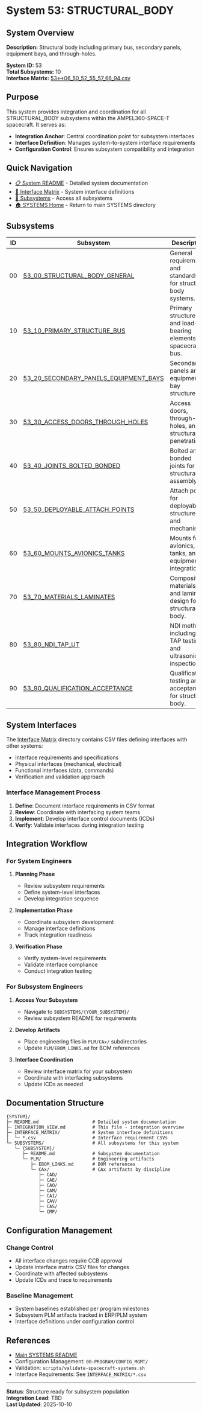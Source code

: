 # System 53: STRUCTURAL_BODY

## System Overview

**Description:** Structural body including primary bus, secondary panels, equipment bays, and through-holes.

**System ID:** 53  
**Total Subsystems:** 10  
**Interface Matrix:** [53↔06_50_52_55_57_66_94.csv](./INTERFACE_MATRIX/53↔06_50_52_55_57_66_94.csv)

## Purpose

This system provides integration and coordination for all STRUCTURAL_BODY subsystems within the AMPEL360-SPACE-T spacecraft. It serves as:

- **Integration Anchor**: Central coordination point for subsystem interfaces
- **Interface Definition**: Manages system-to-system interface requirements
- **Configuration Control**: Ensures subsystem compatibility and integration

## Quick Navigation

- [📋 System README](./README.md) - Detailed system documentation
- [🔗 Interface Matrix](./INTERFACE_MATRIX/) - System interface definitions
- [📂 Subsystems](./SUBSYSTEMS/) - Access all subsystems
- [🏠 SYSTEMS Home](../README.md) - Return to main SYSTEMS directory

## Subsystems

| ID | Subsystem | Description |
|----|-----------|-------------|
| 00 | [53_00_STRUCTURAL_BODY_GENERAL](./SUBSYSTEMS/53_00_STRUCTURAL_BODY_GENERAL/) | General requirements and standards for structural body systems. |
| 10 | [53_10_PRIMARY_STRUCTURE_BUS](./SUBSYSTEMS/53_10_PRIMARY_STRUCTURE_BUS/) | Primary structure and load-bearing elements of spacecraft bus. |
| 20 | [53_20_SECONDARY_PANELS_EQUIPMENT_BAYS](./SUBSYSTEMS/53_20_SECONDARY_PANELS_EQUIPMENT_BAYS/) | Secondary panels and equipment bay structures. |
| 30 | [53_30_ACCESS_DOORS_THROUGH_HOLES](./SUBSYSTEMS/53_30_ACCESS_DOORS_THROUGH_HOLES/) | Access doors, through-holes, and structural penetrations. |
| 40 | [53_40_JOINTS_BOLTED_BONDED](./SUBSYSTEMS/53_40_JOINTS_BOLTED_BONDED/) | Bolted and bonded joints for structural assembly. |
| 50 | [53_50_DEPLOYABLE_ATTACH_POINTS](./SUBSYSTEMS/53_50_DEPLOYABLE_ATTACH_POINTS/) | Attach points for deployable structures and mechanisms. |
| 60 | [53_60_MOUNTS_AVIONICS_TANKS](./SUBSYSTEMS/53_60_MOUNTS_AVIONICS_TANKS/) | Mounts for avionics, tanks, and equipment integration. |
| 70 | [53_70_MATERIALS_LAMINATES](./SUBSYSTEMS/53_70_MATERIALS_LAMINATES/) | Composite materials and laminate design for structural body. |
| 80 | [53_80_NDI_TAP_UT](./SUBSYSTEMS/53_80_NDI_TAP_UT/) | NDI methods including TAP testing and ultrasonic inspection. |
| 90 | [53_90_QUALIFICATION_ACCEPTANCE](./SUBSYSTEMS/53_90_QUALIFICATION_ACCEPTANCE/) | Qualification testing and acceptance for structural body. |

## System Interfaces

The [Interface Matrix](./INTERFACE_MATRIX/) directory contains CSV files defining interfaces with other systems:

- Interface requirements and specifications
- Physical interfaces (mechanical, electrical)
- Functional interfaces (data, commands)
- Verification and validation approach

### Interface Management Process

1. **Define**: Document interface requirements in CSV format
2. **Review**: Coordinate with interfacing system teams
3. **Implement**: Develop interface control documents (ICDs)
4. **Verify**: Validate interfaces during integration testing

## Integration Workflow

### For System Engineers

1. **Planning Phase**
   - Review subsystem requirements
   - Define system-level interfaces
   - Develop integration sequence

2. **Implementation Phase**
   - Coordinate subsystem development
   - Manage interface definitions
   - Track integration readiness

3. **Verification Phase**
   - Verify system-level requirements
   - Validate interface compliance
   - Conduct integration testing

### For Subsystem Engineers

1. **Access Your Subsystem**
   - Navigate to `SUBSYSTEMS/{YOUR_SUBSYSTEM}/`
   - Review subsystem README for requirements

2. **Develop Artifacts**
   - Place engineering files in `PLM/CAx/` subdirectories
   - Update `PLM/EBOM_LINKS.md` for BOM references

3. **Interface Coordination**
   - Review interface matrix for your subsystem
   - Coordinate with interfacing subsystems
   - Update ICDs as needed

## Documentation Structure

```
{SYSTEM}/
├─ README.md                    # Detailed system documentation
├─ INTEGRATION_VIEW.md          # This file - integration overview
├─ INTERFACE_MATRIX/            # System interface definitions
│  └─ *.csv                     # Interface requirement CSVs
└─ SUBSYSTEMS/                  # All subsystems for this system
   └─ {SUBSYSTEM}/
      ├─ README.md              # Subsystem documentation
      └─ PLM/                   # Engineering artifacts
         ├─ EBOM_LINKS.md       # BOM references
         └─ CAx/                # CAx artifacts by discipline
            ├─ CAD/
            ├─ CAE/
            ├─ CAO/
            ├─ CAM/
            ├─ CAI/
            ├─ CAV/
            ├─ CAS/
            └─ CMP/
```

## Configuration Management

### Change Control

- All interface changes require CCB approval
- Update interface matrix CSV files for changes
- Coordinate with affected subsystems
- Update ICDs and trace to requirements

### Baseline Management

- System baselines established per program milestones
- Subsystem PLM artifacts tracked in ERP/PLM system
- Interface definitions under configuration control

## References

- [Main SYSTEMS README](../README.md)
- Configuration Management: `00-PROGRAM/CONFIG_MGMT/`
- Validation: `scripts/validate-spacecraft-systems.sh`
- Interface Requirements: See `INTERFACE_MATRIX/*.csv`

---

**Status**: Structure ready for subsystem population  
**Integration Lead**: TBD  
**Last Updated**: 2025-10-10
